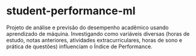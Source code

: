 # student-performance-ml
Projeto de análise e previsão do desempenho acadêmico usando aprendizado de máquina. Investigando como variáveis diversas (horas de estudo, notas anteriores, atividades extracurriculares, horas de sono e prática de questões) influenciam o Índice de Performance.
